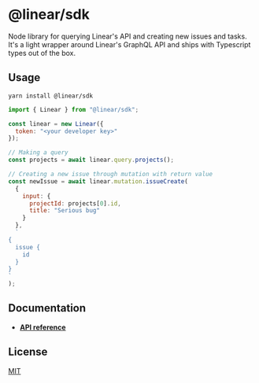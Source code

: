 # @linear/sdk

Node library for querying Linear's API and creating new issues and tasks. It's a light wrapper around Linear's GraphQL API and ships with Typescript types out of the box.

## Usage

```
yarn install @linear/sdk
```

```js
import { Linear } from "@linear/sdk";

const linear = new Linear({
  token: "<your developer key>"
});

// Making a query
const projects = await linear.query.projects();

// Creating a new issue through mutation with return value
const newIssue = await linear.mutation.issueCreate(
  {
    input: {
      projectId: projects[0].id,
      title: "Serious bug"
    }
  },
  `
{
  issue {
    id
  }
}
`
);
```

## Documentation

- **[API reference](https://github.com/linearapp/linear-node-sdk/blob/master/schema.md)**

## License

[MIT](https://github.com/linearapp/linear-node-sdk/blob/master/LICENSE.md)
